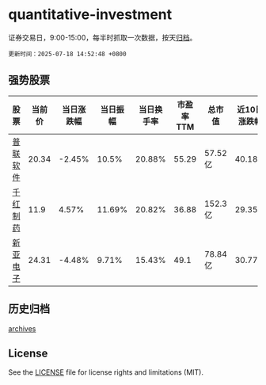 # quantitative-investment

证券交易日，9:00-15:00，每半时抓取一次数据，按天[归档](archives)。

`更新时间：2025-07-18 14:52:48 +0800`

## 强势股票

|股票|当前价|当日涨跌幅|当日振幅|当日换手率|市盈率TTM|总市值|近10日涨跌幅|
|----|----|----|----|----|----|----|----|
|[普联软件](https://xueqiu.com/S/SZ300996)|20.34|-2.45%|10.5%|20.88%|55.29|57.52亿|40.18%|
|[千红制药](https://xueqiu.com/S/SZ002550)|11.9|4.57%|11.69%|20.82%|36.88|152.3亿|29.35%|
|[新亚电子](https://xueqiu.com/S/SH605277)|24.31|-4.48%|9.71%|15.43%|49.1|78.84亿|30.77%|

## 历史归档

[archives](archives)

## License

See the [LICENSE](LICENSE) file for license rights and limitations (MIT).